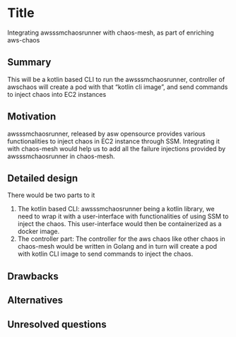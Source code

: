 # Title
Integrating awsssmchaosrunner with chaos-mesh, as part of enriching aws-chaos
## Summary

This will be a kotlin based CLI to run the awsssmchaosrunner, controller of awschaos will create a pod with that “kotlin cli image”, and send commands to inject chaos into EC2 instances

## Motivation
awsssmchaosrunner, released by asw opensource provides various functionalities to inject chaos in EC2 instance through SSM.
Integrating it with chaos-mesh would help us to add all the failure injections provided by awsssmchaosrunner in chaos-mesh.

## Detailed design
There would be two parts to it
1. The kotlin based CLI: awsssmchaosrunner being a kotlin library, we need to wrap it with a user-interface with functionalities of using SSM to inject the chaos. This user-interface would then be containerized as a docker image.
2. The controller part: The controller for the aws chaos like other chaos in chaos-mesh would be written in Golang and in turn will create a pod with kotlin CLI image to send commands to inject the chaos. 

## Drawbacks



## Alternatives


## Unresolved questions
